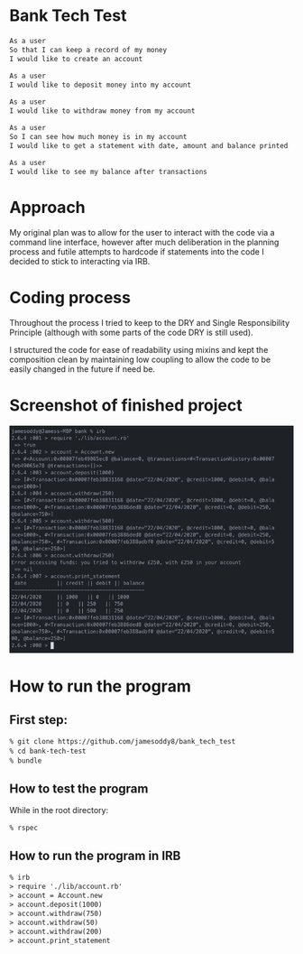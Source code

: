 # Bank Tech Test #
```
As a user
So that I can keep a record of my money
I would like to create an account
```
```
As a user
I would like to deposit money into my account
```
```
As a user
I would like to withdraw money from my account
```
```
As a user
So I can see how much money is in my account
I would like to get a statement with date, amount and balance printed
```
```
As a user
I would like to see my balance after transactions
```
# Approach #
My original plan was to allow for the user to interact with the code via a command line interface, however after much deliberation in the planning process and futile attempts to hardcode if statements into the code I decided to stick to interacting via IRB.

# Coding process #
Throughout the process I tried to keep to the DRY and Single Responsibility Principle (although with some parts of the code DRY is still used).

I structured the code for ease of readability using mixins and kept the composition clean by maintaining low coupling to allow the code to be easily changed in the future if need be.

# Screenshot of finished project #
![Screenshot](final.png)

# How to run the program #

## First step: ##
```cl
% git clone https://github.com/jamesoddy8/bank_tech_test
% cd bank-tech-test
% bundle
```
## How to test the program ##

While in the root directory:

```
% rspec
```

## How to run the program in IRB ##
```
% irb
> require './lib/account.rb'
> account = Account.new
> account.deposit(1000)
> account.withdraw(750)
> account.withdraw(50)
> account.withdraw(200)
> account.print_statement
```
